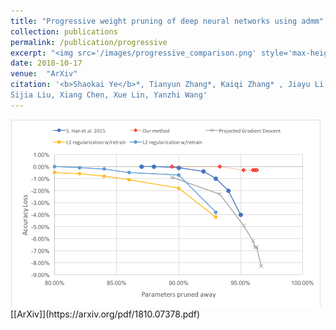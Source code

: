 ```yaml
---
title: "Progressive weight pruning of deep neural networks using admm"
collection: publications
permalink: /publication/progressive
excerpt: "<img src='/images/progressive_comparison.png' style='max-height:150px;'>"
date: 2018-10-17
venue:  "ArXiv"
citation: '<b>Shaokai Ye</b>*, Tianyun Zhang*, Kaiqi Zhang* , Jiayu Li, Kaidi Xu, Yunfei Yang, Fuxun Yu, Jian Tang, Makan Fardad, 
Sijia Liu, Xiang Chen, Xue Lin, Yanzhi Wang'
---
```


<img src='/images/progressive_comparison.png' style='max-height:300px;'>
[[ArXiv]](https://arxiv.org/pdf/1810.07378.pdf)
